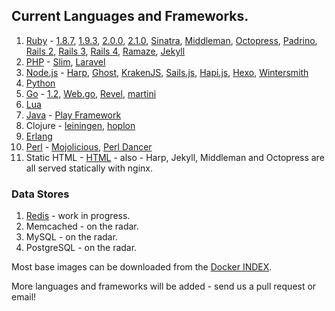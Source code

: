 ## Current Languages and Frameworks.

1. [Ruby](https://github.com/search?q=%40octohost+ruby) - [1.8.7](https://github.com/octohost/ruby-1.8.7p352), [1.9.3](https://github.com/octohost/ruby-1.9.3p484), [2.0.0](https://github.com/octohost/ruby-2.0.0p353), [2.1.0](https://github.com/octohost/ruby-2.1.0), [Sinatra](https://github.com/octohost/sinatra), [Middleman](https://github.com/octohost/middleman), [Octopress](https://github.com/octohost/octopress), [Padrino](https://github.com/octohost/padrino), [Rails 2](https://github.com/octohost/rails2), [Rails 3](https://github.com/octohost/rails3), [Rails 4](https://github.com/octohost/rails4),  [Ramaze](https://github.com/octohost/ramaze), [Jekyll](https://github.com/octohost/jekyll)
2. [PHP](https://github.com/octohost/php5) - [Slim](https://github.com/octohost/slim), [Laravel](https://github.com/octohost/laravel)
3. [Node.js](https://github.com/octohost/nodejs) - [Harp](https://github.com/octohost/harp), [Ghost](https://github.com/octohost/ghost), [KrakenJS](https://github.com/octohost/kraken), [Sails.js](https://github.com/octohost/sails), [Hapi.js](https://github.com/octohost/hapi), [Hexo](https://github.com/octohost/hexo), [Wintersmith](https://github.com/octohost/wintersmith)
4. [Python](https://github.com/octohost/python-3.3)
5. [Go](https://github.com/octohost/go-1.2) - [1.2](https://github.com/octohost/go-1.2), [Web.go](https://github.com/octohost/web.go), [Revel](https://github.com/octohost/revel), [martini](https://github.com/octohost/martini)
6. [Lua](https://github.com/octohost/openresty)
7. [Java](https://github.com/octohost/openjdk7) - [Play Framework](https://github.com/octohost/play-app)
8. Clojure - [leiningen](https://github.com/octohost/leiningen), [hoplon](https://github.com/octohost/hoplon)
9. [Erlang](https://github.com/octohost/erlang)
10. [Perl](https://github.com/octohost/perl) - [Mojolicious](https://github.com/octohost/mojolicious-app), [Perl Dancer](https://github.com/octohost/perldancer-app)
11. Static HTML - [HTML](https://github.com/octohost/html) - also - Harp, Jekyll, Middleman and Octopress are all served statically with nginx.

### Data Stores

1. [Redis](https://github.com/octohost/redis) - work in progress.
2. Memcached - on the radar.
3. MySQL - on the radar.
4. PostgreSQL - on the radar.

Most base images can be downloaded from the [Docker INDEX](https://index.docker.io/u/octohost/).

More languages and frameworks will be added - send us a pull request or email!